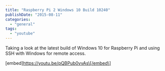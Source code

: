 ```yaml
---
title: "Raspberry Pi 2 Windows 10 Build 10240"
publishDate: "2015-08-11"
categories: 
  - "general"
tags: 
  - "youtube"
---
```


Taking a look at the latest build of Windows 10 for Raspberry Pi and using SSH with Windows for remote access.

\[embed\]https://youtu.be/pQBPub0vvAs\[/embed\]
